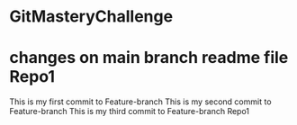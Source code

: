 # GitMasteryChallenge
changes on main branch readme file
Repo1
=======
This is my first commit to Feature-branch
This is my second commit to Feature-branch
This is my third commit to Feature-branch
Repo1

